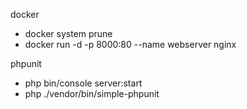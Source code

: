 docker
- docker system prune
- docker run -d -p 8000:80 --name webserver nginx

phpunit
- php bin/console server:start
- php ./vendor/bin/simple-phpunit